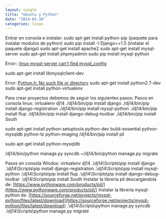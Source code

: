 ```yaml
---
layout: single
title: "Ubuntu y Python"
date: "2014-03-30"
categories: linux
---
```


Entrar en consola e instalar: sudo apt-get install python-pip (paquete para instalar modulos de python) sudo pip install -I Django==1.5 (instalar el paquete django) sudo apt-get install apache2 sudo apt-get install mysql-server sudo apt-get install phpmyadmin sudo pip install mysql-python

Error:: [linux mysql-server can't find mysql\_config](https://stackoverflow.com/questions/8496660/linux-mysql-server-cant-find-mysql-config "linux-mysql-server-cant-find-mysql-config")

sudo apt-get install libmysqlclient-dev

Error: [Python.h: No such file or directory](https://stackoverflow.com/questions/11041299/python-h-no-such-file-or-directory "python-h-no-such-file-or-directory") sudo apt-get install python2.7-dev sudo apt-get install python-virtualenv

Para crear proyectos debemos de seguir los siguientes pasos: Pasos en consola linux: virtualenv dj14 ./dj14/bin/pip install django ./dj14/bin/pip install django-registration ./dj14/bin/pip install mysql-python ./dj14/bin/pip install flup ./dj14/bin/pip install django-debug-toolbar ./dj14/bin/pip install South

sudo apt-get install python-setuptools python-dev build-essential python-mysqldb python-tz python-imaging /dj14/bin/pip install pil

sudo apt-get install python-mysqldb

/dj14/bin/python manage.py syncdb ~/dj14/bin/python manage.py migrate

Pasos en consola Windos: virtualenv dj14 .\\dj14\\Scripts\\pip install django .\\dj14\\Scripts\\pip install django-registration .\\dj14\\Scripts\\pip install mysql-python .\\dj14\\Scripts\\pip install flup .\\dj14\\Scripts\\pip install django-debug-toolbar .\\dj14\\Scripts\\pip install South Instalar la librería pil descargándola de: [https://www.pythonware.com/products/pil/](https://www.pythonware.com/products/pil/) Instalar la librería mysql-python de: [https://sourceforge.net/projects/mysql-python/files/latest/download](https://sourceforge.net/projects/mysql-python/files/latest/download) .\\dj14\\Scripts\\python manage.py syncdb .\\dj14\\Scripts\\python manage.py migrate
